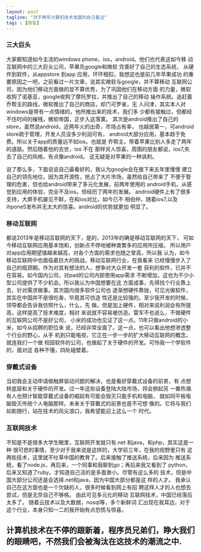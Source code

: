 ```yaml
---
layout: post
tagline: "对于两年计算机技术发展的自己看法"
tags : [随笔]
---
```



### 三大巨头 ###

   大家都知道如今主流的windows phone，ios，android。他们也代表这如今移
   动互联网中的三大巨头公司，苹果先google和微软 完善好了自己的生态系统，
   从硬件到软件，从appstore 到app 应用，环环相扣，我想这也是前几年苹果成功
   的重要原因之一吧，之前看过一片文章，说其实微软与google，并不算移动
   互联网公司，因为他们移动方面做的並不算优秀，为了巩固他们在移动方面
   的力量，微软收购了诺基亚，google收购了摩托罗拉，并推出了自己的移动
   操作系统。追赶着乔帮主的路线，微软推出了自己的商店，却门可罗雀，无
   人问津，其实本人对windows是带有一点情绪的，他所推出来的技术，我们多
   少都有接触过，但都经不住时间的摧残，微软帝国，正步入这落寞。
   其次是android推出了自己的store，虽然说android，近两年火的出奇，市场占有率，
   也越居第一，可android store疏于管理，开发人员没多少利润可有，
   android大部分应用，基本趋于免费。所以关于app的质量远不如ios。也就是
   乔帮主，带着苹果比别人多走了两年的道路。然后随着他的去世，ios 不在
   那样另人惊喜，周围的朋友都说，ios7,失去了自己的风格，有点像android。
   这无疑是对苹果的一种讽刺。

   说了那么多，下面说说自己最看好的，我认为google会在接下来五年里慢慢
   建立自己的领先地位，因为其开源性，抢占了大片市场，虽然给自己带来了
   不便于管理的危害，但也给android带来了多元化发展，前两年使用的
   android手机，从感觉到应用的体验，完全不及ios。但经历了两年的发展。
   android硬件上有了很多支持，大屏手机屡见不鲜，在和ios对比，如今已不
   相伯仲，随着ios7,以及ihpone5发布并无太大的惊喜。android的优势就更加
   明显了。


### 移动互联网 ###

   都说2013年是移动互联网的天下，是的，2013年的确是移动互联网的天下，
   可如今移动互联网应用基本饱和，创新点不停地被种类繁多的应用所压缩，
   所以用户对app应用期望值越来越高，对各个方面的需求也随之曾高，所以我
   认为，如今移动互联网中也面临着巨大的挑战，移动互联网行业，在我看来
   已经慢慢步入了自己的瓶颈期。作为对其有想法的人，想争对大众开发一套
   获利的软件，已并不在容易。如今国内公司，对pad的公司内部使用app需求
   不断增加，这也为不少小型公司提供了不少机会。所以我认为中国想要在这
   方面成事，先得找个行业靠上去，针对需求做事。其次国内很多软件公司也
   逐渐想硬件靠拢，可见光做软件，其实在中国并不是很吃香，毕竟其可仿造
   性还是比较强的。至少我开发的时候，领导都会告诉我仿照什么，什么，先
   做。但是加上硬件，相对来说利润会有所提高，这样提高了技术难度，相对
   来说就不容易被仿造。雷军不也说么，不做硬件的互联网公司不是好公司，
   小米的成功也见证了这一点。11年只做android的小米，如今从招聘的职位来
   说，已经非常全面了。这一点，也可以看出他想渗透整个行业的野心，从手
   机到只能电视，它正在一步一步的扩大移动互联网的概念。就连我们一个做
   校园软件的公司，也做起了关于硬件的开发。可怜我一个学软件的，面对这
   各种不懂，四处碰壁着。


### 穿戴式设备 ###

   当初我会主动申请做触屏驱动问题的解决，也是看好穿戴式设备的前景，有
   点想转底层和关于硬件的开发。过一年这些设备登陆大陆市场，将会掀起另
   一番热潮.有人也预计智能穿戴式设备的崛起有可能会毁灭只能手机和电脑，
   就如同平板电脑毁灭传统个人电脑那样。未来关于穿戴式的前景也是不可想
   像的。它将与我们如影随行，站在技术的风尖浪口，我希望能迎上这么一个
   时代。


### 互联网技术 ###

   不知是不是很多大学生眼里，互联网开发就只有.net 和java，和php，其实这是一种
   很可悲的事情，至少对于我来说是这样的，大学前三年，在我的视野里只有
   这两些技术，这里就不吐草中国的教育了。后来接触了推送系统，后来因为
   推送系统，看了node.js，再后来，一个同事和我聊到go；再后来我又看到了
   python，后来又知道了ruby。才知道自己活的是多面渺小。尽管有这么多的
   技术，但是中国大部分公司还是会选择.net和java，因为中国大部分都是这
   样的人才。 我承认自己在这方面也是一个欠缺的人，很多时候看到网上有招
   聘这样人才的人也想去尝试，但是无奈自己不够格。 由此可见多元化的移动
   互联网技术，中国已经落后太多了。 随着云技术以及大数据，nosql等，多个新鲜词
   汇出现在我耳边，对于这个行业，本身只知一二的我开始有点恐慌与惊喜。
   

>
>


计算机技术在不停的跟新着，程序员兄弟们，睁大我们的眼睛吧，不然我们会被淘汰在这技术的潮流之中.
-----------------------------------------------

   







